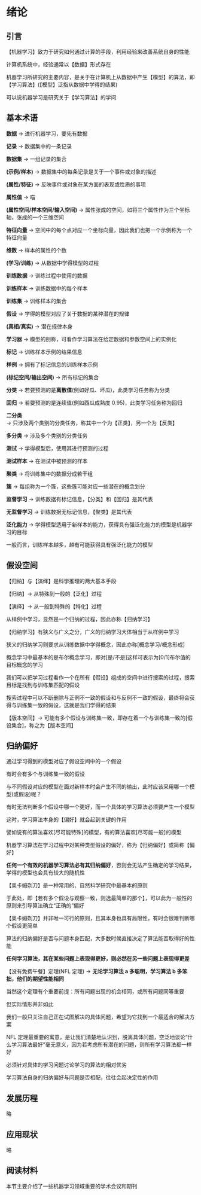 # 绪论

## 引言

【机器学习】致力于研究如何通过计算的手段，利用经验来改善系统自身的性能

计算机系统中，经验通常以【数据】形式存在

机器学习所研究的主要内容，是关于在计算机上从数据中产生【模型】的算法，即【学习算法】(【模型】泛指从数据中学得的结果)

可以说机器学习是研究关于【学习算法】的学问

## 基本术语

**数据** -> 进行机器学习，要先有数据

**记录** -> 数据集中的一条记录

**数据集** -> 一组记录的集合

**(示例/样本)** -> 数据集中的每条记录是关于一个事件或对象的描述

**(属性/特征)** -> 反映事件或对象在某方面的表现或性质的事项

**属性值** -> 喵

**(属性空间/样本空间/输入空间)** -> 属性张成的空间，如将三个属性作为三个坐标轴，张成的一个三维空间

**特征向量** -> 空间中的每个点对应一个坐标向量，因此我们也把一个示例称为一个特征向量

**维数** -> 样本的属性的个数

**(学习/训练)** -> 从数据中学得模型的过程

**训练数据** -> 训练过程中使用的数据

**训练样本** -> 训练数据中的每个样本

**训练集** -> 训练样本的集合

**假设** -> 学得的模型对应了关于数据的某种潜在的规律

**(真相/真实)** -> 潜在规律本身

**学习器** -> 模型的别称，可看作学习算法在给定数据和参数空间上的实例化

**标记** -> 训练样本示例的结果信息

**样例** -> 拥有了标记信息的训练样本示例

**(标记空间/输出空间)** -> 所有标记的集合

**分类** -> 若要预测的是**离散值**(例如好瓜、坏瓜)，此类学习任务称为分类

**回归** -> 若要预测的是连续值(例如西瓜成熟度 0.95)，此类学习任务称为回归

**二分类** -> 只涉及两个类别的分类任务，称其中一个为【正类】，另一个为【反类】

**多分类** -> 涉及多个类别的分类任务

**测试** -> 学得模型后，使用其进行预测的过程

**测试样本** -> 在测试中被预测的样本

**聚类** -> 将训练集中的数据分成若干组

**簇** -> 每组称为一个簇，这些簇可能对应一些潜在的概念划分

**监督学习** -> 训练数据有标记信息，【分类】和【回归】是其代表

**无监督学习** -> 训练数据无标记信息，【聚类】是其代表

**泛化能力** -> 学得模型适用于新样本的能力，获得具有强泛化能力的模型是机器学习的目标

一般而言，训练样本越多，越有可能获得具有强泛化能力的模型

## 假设空间

【归纳】与【演绎】是科学推理的两大基本手段

【归纳】-> 从特殊到一般的【泛化】过程

【演绎】-> 从一般到特殊的【特化】过程

从样例中学习，显然是一个归纳的过程，因此亦称【归纳学习】

【归纳学习】有狭义与广义之分，广义的归纳学习大体相当于从样例中学习

狭义的归纳学习则要求从训练数据中学得概念，因此亦称[概念学习/概念形成]

概念学习中最基本的是布尔概念学习，即对[是/不是]这样可表示为[0/1]布尔值的目标概念的学习

我们可以把学习过程看作一个在所有【假设】组成的空间中进行搜索的过程，搜索目标是找到与训练集匹配的假设

搜索过程中可以不断删除与正例不一致的假设和与反例不一致的假设，最终将会获得与训练集一致的假设，这就是我们学得的结果

【版本空间】-> 可能有多个假设与训练集一致，即存在着一个与训练集一致的[假设集合]，称之为【版本空间】

## 归纳偏好

通过学习得到的模型对应了假设空间中的一个假设

有时会有多个与训练集一致的假设

与不同假设对应的模型在面对新样本时会产生不同的输出，此时应该采用哪一个模型(或假设)呢？

有时无法判断多个假设中哪一个更好，而一个具体的学习算法必须要产生一个模型

这时，学习算法本身的【偏好】就会起到关键的作用

譬如说有的算法喜欢[尽可能特殊]的模型，有的算法喜欢[尽可能一般]的模型

机器学习算法在学习过程中对某种类型假设的偏好，称为【归纳偏好】或简称【偏好】

**任何一个有效的机器学习算法必有其归纳偏好**，否则会无法产生确定的学习结果，学得的模型也会具有较大的随机性

【奥卡姆剃刀】是一种常用的、自然科学研究中最基本的原则

于此处，即【若有多个假设与观察一致，则选最简单的那个】，可以此为一般性的原则来引导算法确立“正确的”偏好

【奥卡姆剃刀】并非唯一可行的原则，且其本身也具有局限性，有时会很难判断哪个假设更简单

算法的归纳偏好是否与问题本身匹配，大多数时候直接决定了算法能否取得好的性能

**任何学习算法，其在某些问题上表现得更好，则必然在另一些问题上表现得更差**

【没有免费午餐】定理(NFL 定理) -> **无论学习算法 a 多聪明，学习算法 b 多笨拙，他们的期望性能相同**

当然这个定理有个重要前提：所有问题出现的机会相同，或所有问题同等重要

但实际情形并非如此

我们一般只关注自己正在试图解决的具体问题，希望为它找到一个最适合的解决方案

NFL 定理最重要的寓意，是让我们清楚地认识到，脱离具体问题，空泛地谈论“什么学习算法最好”毫无意义，因为若考虑所有潜在的问题，则所有学习算法都一样好

必须针对具体的学习问题讨论学习的算法的相对优劣

学习算法自身的归纳偏好与问题是否相配，往往会起决定性的作用

## 发展历程

略

## 应用现状

略

## 阅读材料

本节主要介绍了一些机器学习领域重要的学术会议和期刊

